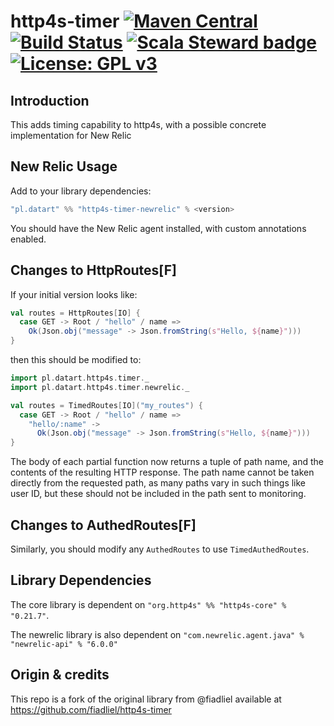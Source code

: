# http4s-timer [![Maven Central](https://img.shields.io/maven-central/v/pl.datart/http4s-timer-core_2.13)](http://search.maven.org/#search%7Cga%7C1%7Chttp4s-timer) [![Build Status](https://travis-ci.com/eltherion/http4s-timer.svg?branch=master)](https://travis-ci.org/eltherion/http4s-timer) [![Scala Steward badge](https://img.shields.io/badge/Scala_Steward-helping-brightgreen.svg?style=flat&logo=data:image/png;base64,iVBORw0KGgoAAAANSUhEUgAAAA4AAAAQCAMAAAARSr4IAAAAVFBMVEUAAACHjojlOy5NWlrKzcYRKjGFjIbp293YycuLa3pYY2LSqql4f3pCUFTgSjNodYRmcXUsPD/NTTbjRS+2jomhgnzNc223cGvZS0HaSD0XLjbaSjElhIr+AAAAAXRSTlMAQObYZgAAAHlJREFUCNdNyosOwyAIhWHAQS1Vt7a77/3fcxxdmv0xwmckutAR1nkm4ggbyEcg/wWmlGLDAA3oL50xi6fk5ffZ3E2E3QfZDCcCN2YtbEWZt+Drc6u6rlqv7Uk0LdKqqr5rk2UCRXOk0vmQKGfc94nOJyQjouF9H/wCc9gECEYfONoAAAAASUVORK5CYII=)](https://scala-steward.org) [![License: GPL v3](https://img.shields.io/badge/License-GPLv3-blue.svg)](https://www.gnu.org/licenses/gpl-3.0)


## Introduction
This adds timing capability to http4s, with a possible concrete implementation for New Relic

## New Relic Usage

Add to your library dependencies:

```scala
"pl.datart" %% "http4s-timer-newrelic" % <version>
```

You should have the New Relic agent installed, with custom annotations enabled.

## Changes to HttpRoutes[F]

If your initial version looks like:
```scala
val routes = HttpRoutes[IO] {
  case GET -> Root / "hello" / name =>
    Ok(Json.obj("message" -> Json.fromString(s"Hello, ${name}")))
}
```
then this should be modified to:
```scala
import pl.datart.http4s.timer._
import pl.datart.http4s.timer.newrelic._

val routes = TimedRoutes[IO]("my_routes") {
  case GET -> Root / "hello" / name =>
    "hello/:name" ->
      Ok(Json.obj("message" -> Json.fromString(s"Hello, ${name}")))
}
```
The body of each partial function now returns a tuple of path name, and the contents of the resulting HTTP response. The path name cannot be taken directly from the requested path, as many paths vary in such things like user ID, but these should not be included in the path sent to monitoring.

## Changes to AuthedRoutes[F]

Similarly, you should modify any `AuthedRoutes` to use `TimedAuthedRoutes`.

## Library Dependencies

The core library is dependent on `"org.http4s" %% "http4s-core" % "0.21.7"`.

The newrelic library is also dependent on `"com.newrelic.agent.java" % "newrelic-api" % "6.0.0"`

## Origin & credits

This repo is a fork of the original library from @fiadliel available at https://github.com/fiadliel/http4s-timer
